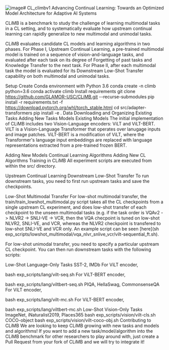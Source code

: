 ![image](https://github.com/kevinxiaowu/CL_climbv1/assets/25411386/17d3b237-de25-4d26-a1fe-a2ad2e4b2a05)# CL_climbv1
Advancing Continual Learning: Towards an Optimized Model Architecture for Adaptive AI Systems

CLiMB is a benchmark to study the challenge of learning multimodal tasks in a CL setting, and to systematically evaluate how upstream continual learning can rapidly generalize to new multimodal and unimodal tasks.

CLiMB evaluates candidate CL models and learning algorithms in two phases. For Phase I, Upstream Continual Learning, a pre-trained multimodal model is trained on a sequence of vision-and-language tasks, and evaluated after each task on its degree of Forgetting of past tasks and Knowledge Transfer to the next task. For Phase II, after each multimodal task the model is evaluated for its Downstream Low-Shot Transfer capability on both multimodal and unimodal tasks.


Setup
Create Conda environment with Python 3.6
conda create -n climb python=3.6
conda activate climb
Install requirements
git clone https://github.com/GLAMOR-USC/CLiMB.git --recurse-submodules
pip install -r requirements.txt -f https://download.pytorch.org/whl/torch_stable.html
cd src/adapter-transformers
pip install -e .
Data
Downloading and Organizing Existing Tasks
Adding New Tasks
Models
Existing Models
The initial implementation of CLiMB includes two Vision-Language encoders: ViLT and ViLT-BERT. ViLT is a Vision-Language Transformer that operates over lanugage inputs and image patches. ViLT-BERT is a modification of ViLT, where the Transformer's language input embeddings are replaced with language representations extracted from a pre-trained frozen BERT.

Adding New Models
Continual Learning Algorithms
Adding New CL Algorithms
Training in CLiMB
All experiment scripts are executed from within the src/ directory.

Upstream Continual Learning
Downstream Low-Shot Transfer
To run downstream tasks, you need to first run upstream tasks and save the checkpoints.

Low-Shot Multimodal Transfer
For low-shot multimodal transfer, the train/train_lowshot_multimodal.py script takes all the CL checkpoints from a single upstream CL experiment, and does low-shot transfer of each checkpoint to the unseen multimodal tasks (e.g. if the task order is VQAv2 -> NLVR2 -> SNLI-VE -> VCR, then the VQA checpoint is tuned on low-shot NLVR2, SNLI-VE, and VCR, whereas the NLVR2 checkpoint is transfered to low-shot SNLI-VE and VCR only. An example script can be seen [here](sh exp_scripts/lowshot_multimodal/vqa_nlvr_snlive_vcr/vilt-sequential_ft.sh).

For low-shot unimodal transfer, you need to specify a particular upstream CL checkpoint. You can then run downstream tasks with the following scripts:

Low-Shot Language-Only Tasks
SST-2, IMDb
For ViLT encoder,

bash exp_scripts/lang/vilt-seq.sh
For ViLT-BERT encoder,

bash exp_scripts/lang/viltbert-seq.sh
PIQA, HellaSwag, CommonsenseQA
For ViLT encoder,

bash exp_scripts/lang/vilt-mc.sh 
For ViLT-BERT encoder,

bash exp_scripts/lang/viltbert-mc.sh
Low-Shot Vision-Only Tasks
ImageNet, iNaturalist2019, Places365
bash exp_scripts/vision/vilt-cls.sh
COCO-object
bash exp_scripts/vision/vilt-coco-obj.sh
Contributing to CLiMB
We are looking to keep CLiMB growing with new tasks and models and algorithms! If you want to add a new task/model/algorithm into the CLiMB benchmark for other researchers to play around with, just create a Pull Request from your fork of CLiMB and we will try to integrate it!

